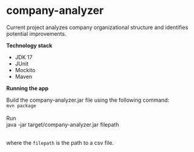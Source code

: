 # company-analyzer
Current project analyzes company organizational structure and identifies potential improvements. 

**Technology stack**

* JDK 17
* JUnit
* Mockito
* Maven

**Running the app**

Build the company-analyzer.jar file using the following command:
<br> <code>mvn package</code><br><br> Run <br> java -jar target/company-analyzer.jar filepath<br><br>

where the <code>filepath</code> is the path to a csv file.